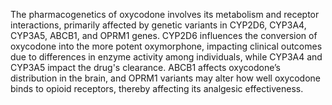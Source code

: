 The pharmacogenetics of oxycodone involves its metabolism and receptor interactions, primarily affected by genetic variants in CYP2D6, CYP3A4, CYP3A5, ABCB1, and OPRM1 genes. CYP2D6 influences the conversion of oxycodone into the more potent oxymorphone, impacting clinical outcomes due to differences in enzyme activity among individuals, while CYP3A4 and CYP3A5 impact the drug's clearance. ABCB1 affects oxycodone’s distribution in the brain, and OPRM1 variants may alter how well oxycodone binds to opioid receptors, thereby affecting its analgesic effectiveness.